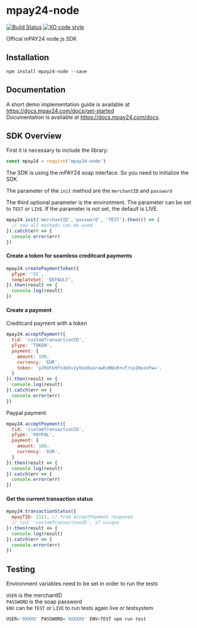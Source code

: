 # mpay24-node

[![Build Status](https://travis-ci.org/mpay24/mpay24-node.svg?branch=master)](https://travis-ci.org/mpay24/mpay24-node) [![XO code style](https://img.shields.io/badge/code_style-XO-5ed9c7.svg)](https://github.com/sindresorhus/xo)

Offical mPAY24 node.js SDK

## Installation

`npm install mpay24-node --save`

## Documentation

A short demo implementation guide is available at https://docs.mpay24.com/docs/get-started</br>
Documentation is available at https://docs.mpay24.com/docs.

## SDK Overview

First it is necessary to include the library:
```js
const mpay24 = require('mpay24-node')
```
The SDK is using the mPAY24 soap interface.
So you need to initialize the SDK

The parameter of the `init` method are the `merchantID` and `password`

The third optional parameter is the environment. The parameter can be set to `TEST` or `LIVE`.
If the parameter is not set, the default is LIVE.

```js
mpay24.init('merchantID','password', 'TEST').then(() => {
  // now all methods can be used
}).catch(err => {
  console.error(err)
})
```

#### Create a token for seamless creditcard payments

```js
mpay24.createPaymentToken({
  pType: 'CC',
  templateSet: 'DEFAULT',
}).then(result => {
  console.log(result)
})
```

#### Create a payment

Creditcard payment with a token
```js
mpay24.acceptPayment({
  tid: 'customTransactionID',
  pType: 'TOKEN',
  payment: {
    amount: 100,
    currency: 'EUR',
    token: 'y2hUtk9fn3mhv2yVox0yarawKzWQv0+vf/cp1NuzxFw=',
  }
}).then(result => {
  console.log(result)
}).catch(err => {
  console.error(err)
})
```
Paypal payment
```js
mpay24.acceptPayment({
  tid: 'customTransactionID',
  pType: 'PAYPAL',
  payment: {
    amount: 100,
    currency: 'EUR',
  }
}).then(result => {
  console.log(result)
}).catch(err => {
  console.error(err)
})
```

#### Get the current transaction status

```js
mpay24.transactionStatus({
  mpayTID: 1111, // from acceptPayment response
  // tid: 'customTransactionID', if unique
}).then(result => {
  console.log(result)
}).catch(err => {
  console.error(err)
})
```

## Testing
Environment variables need to be set in order to run the tests

`USER` is the merchantID</br>
`PASSWORD` is the soap password</br>
`ENV` can be `TEST` or `LIVE` to run tests again live or testsystem

```js
USER='9XXXX' PASSWORD='XXXXXX' ENV=TEST npm run test
```
